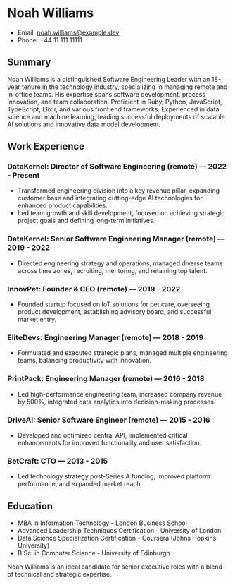 # Noah Williams
- Email: noah.williams@example.dev
- Phone: +44 11 111 11111

## Summary
Noah Williams is a distinguished Software Engineering Leader with an 18-year tenure in the technology industry, specializing in managing remote and in-office teams. His expertise spans software development, process innovation, and team collaboration. Proficient in Ruby, Python, JavaScript, TypeScript, Elixir, and various front end frameworks. Experienced in data science and machine learning, leading successful deployments of scalable AI solutions and innovative data model development.

## Work Experience

### DataKernel: Director of Software Engineering (remote) — 2022 - Present
- Transformed engineering division into a key revenue pillar, expanding customer base and integrating cutting-edge AI technologies for enhanced product capabilities.
- Led team growth and skill development, focused on achieving strategic project goals and defining long-term initiatives.

### DataKernel: Senior Software Engineering Manager (remote) — 2019 - 2022
- Directed engineering strategy and operations, managed diverse teams across time zones, recruiting, mentoring, and retaining top talent.

### InnovPet: Founder & CEO (remote) — 2019 - 2022
- Founded startup focused on IoT solutions for pet care, overseeing product development, establishing advisory board, and successful market entry.

### EliteDevs: Engineering Manager (remote) — 2018 - 2019
- Formulated and executed strategic plans, managed multiple engineering teams, balancing productivity with innovation.

### PrintPack: Engineering Manager (remote) — 2016 - 2018
- Led high-performance engineering team, increased company revenue by 500%, integrated data analytics into decision-making processes.

### DriveAI: Senior Software Engineer (remote) — 2015 - 2016
- Developed and optimized central API, implemented critical enhancements for improved functionality and user satisfaction.

### BetCraft: CTO — 2013 - 2015
- Led technology strategy post-Series A funding, improved platform performance, and expanded market reach.

## Education

- MBA in Information Technology - London Business School
- Advanced Leadership Techniques Certification - University of London
- Data Science Specialization Certification - Coursera (Johns Hopkins University)
- B.Sc. in Computer Science - University of Edinburgh

Noah Williams is an ideal candidate for senior executive roles with a blend of technical and strategic expertise.